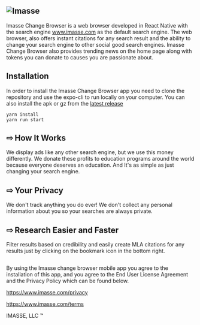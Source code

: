![Imasse](https://cdn.imasse.com/img/logo.png)
---

Imasse Change Browser is a web browser developed in React Native with the search engine www.imasse.com as the default search engine. The web browser, also offers instant citations for any search result and the ability to change your search engine to other social good search engines. Imasse Change Browser also provides trending news on the home page along with tokens you can donate to causes you are passionate about.

## Installation

In order to install the Imasse Change Browser app you need to clone the repository and use the expo-cli to run locally on your computer. You can also install the apk or gz from the [latest release](https://github.com/imasse-dev/imasse-change-browser/releases/latest)

```
yarn install
yarn run start
```
## ⇨ How It Works

We display ads like any other search engine, but we use this money differently. We donate these profits to education programs around the world because everyone deserves an education. And It's as simple as just changing your search engine.

## ⇨ Your Privacy

We don't track anything you do ever! We don't collect any personal information about you so your searches are always private.

## ⇨ Research Easier and Faster
Filter results based on credibility and easily create MLA citations for any results just by clicking on the bookmark icon in the bottom right. 

##
By using the Imasse change browser mobile app you agree to the installation of this app, and you agree to the End User License Agreement and the Privacy Policy which can be found below.

https://www.imasse.com/privacy

https://www.imasse.com/terms

IMASSE, LLC &trade;
